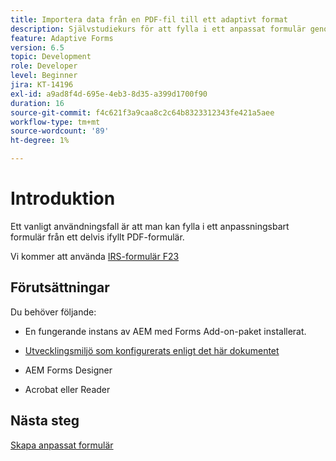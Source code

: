 ```yaml
---
title: Importera data från en PDF-fil till ett adaptivt format
description: Självstudiekurs för att fylla i ett anpassat formulär genom att importera en PDF-fil
feature: Adaptive Forms
version: 6.5
topic: Development
role: Developer
level: Beginner
jira: KT-14196
exl-id: a9ad8f4d-695e-4eb3-8d35-a399d1700f90
duration: 16
source-git-commit: f4c621f3a9caa8c2c64b8323312343fe421a5aee
workflow-type: tm+mt
source-wordcount: '89'
ht-degree: 1%

---
```


# Introduktion

Ett vanligt användningsfall är att man kan fylla i ett anpassningsbart formulär från ett delvis ifyllt PDF-formulär.

Vi kommer att använda [IRS-formulär F23](./assets/f23.pdf)

## Förutsättningar

Du behöver följande:

* En fungerande instans av AEM med Forms Add-on-paket installerat.

* [Utvecklingsmiljö som konfigurerats enligt det här dokumentet](https://experienceleague.adobe.com/docs/experience-manager-learn/forms/creating-your-first-osgi-bundle/create-your-first-osgi-bundle.html)

* AEM Forms Designer

* Acrobat eller Reader

## Nästa steg

[Skapa anpassat formulär](./create-adaptive-form.md)
